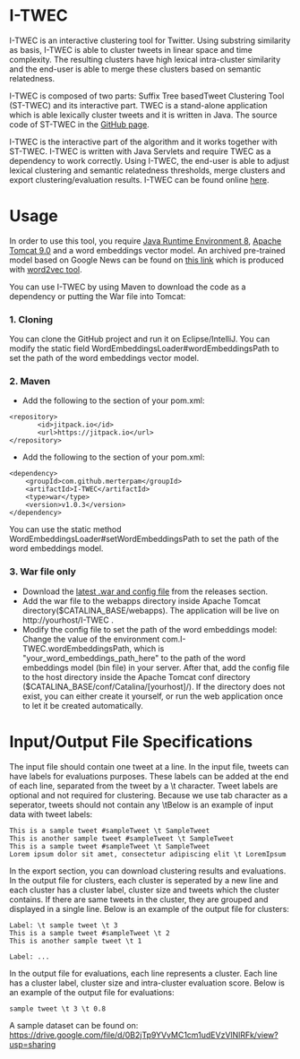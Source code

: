 # I-TWEC

I-TWEC is an interactive clustering tool for Twitter. Using substring similarity as basis, I-TWEC is able to cluster tweets in linear space and time complexity. The resulting clusters have high lexical intra-cluster similarity and the end-user is able to merge these clusters based on semantic relatedness.

I-TWEC is composed of two parts: Suffix Tree basedTweet Clustering Tool (ST-TWEC) and its interactive part. TWEC is a stand-alone application which is able lexically cluster tweets and it is written in Java. The source code of ST-TWEC in the [GitHub page](https://github.com/merterpam/ST-TWEC).

I-TWEC is the interactive part of the algorithm and it works together with ST-TWEC. I-TWEC is written with Java Servlets and require TWEC as a dependency to work correctly. Using I-TWEC, the end-user is able to adjust lexical clustering and semantic relatedness thresholds, merge clusters and export clustering/evaluation results. I-TWEC can be found online [here](http://sky.sabanciuniv.edu:8080/I-TWEC/).

# Usage

In order to use this tool, you require [Java Runtime Environment 8](http://www.oracle.com/technetwork/java/javase), [Apache Tomcat 9.0](https://tomcat.apache.org) and a word embeddings vector model. An archived pre-trained model based on Google News can be found on [this link](https://drive.google.com/file/d/0B7XkCwpI5KDYNlNUTTlSS21pQmM/edit?usp=sharing) which is produced with [word2vec tool]( https://code.google.com/archive/p/word2vec/). 

You can use I-TWEC by using Maven to download the code as a dependency or putting the War file into Tomcat:

### 1. Cloning

You can clone the GitHub project and run it on Eclipse/IntelliJ. You can modify the static field WordEmbeddingsLoader#wordEmbeddingsPath to set the path of the word embeddings vector model.

### 2. Maven

  * Add the following to the <repositories> section of your pom.xml:

```
<repository>
       <id>jitpack.io</id>
       <url>https://jitpack.io</url>
</repository>
```

  * Add the following to the <dependencies> section of your pom.xml:

```
<dependency>
	<groupId>com.github.merterpam</groupId>
	<artifactId>I-TWEC</artifactId>
	<type>war</type>
	<version>v1.0.3</version>
</dependency>
```

You can use the static method WordEmbeddingsLoader#setWordEmbeddingsPath to set the path of the word embeddings model.

### 3. War file only

  * Download the [latest .war and config file](https://github.com/merterpam/I-TWEC/releases) from the releases section.
  * Add the war file to the webapps directory inside Apache Tomcat directory($CATALINA_BASE/webapps). The application will be live on http://yourhost/I-TWEC . 
  * Modify the config file to set the path of the word embeddings model: Change the value of the environment com.I-TWEC.wordEmbeddingsPath, which is "your_word_embeddings_path_here" to the path of the word embeddings model (bin file) in your server. After that, add the config file to the host directory inside the Apache Tomcat conf directory ($CATALINA_BASE/conf/Catalina/[yourhost]/). If the directory does not exist, you can either create it yourself, or run the web application once to let it be created automatically.
  
# Input/Output File Specifications

The input file should contain one tweet at a line. In the input file, tweets can have labels for evaluations purposes. These labels can be added at the end of each line, separated from the tweet by a \t character. Tweet labels are optional and not required for clustering. Because we use tab character as a seperator, tweets should not contain any \tBelow is an example of input data with tweet labels:

```
This is a sample tweet #sampleTweet \t SampleTweet
This is another sample tweet #sampleTweet \t SampleTweet 
This is a sample tweet #sampleTweet \t SampleTweet
Lorem ipsum dolor sit amet, consectetur adipiscing elit \t LoremIpsum
```

In the export section, you can download clustering results and evaluations. In the output file for clusters, each cluster is seperated by a new line and each cluster has a cluster label, cluster size and tweets which the cluster contains. If there are same tweets in the cluster, they are grouped and displayed in a single line. Below is an example of the output file for clusters:

```
Label: \t sample tweet \t 3
This is a sample tweet #sampleTweet \t 2
This is another sample tweet \t 1

Label: ...
```

In the output file for evaluations, each line represents a cluster. Each line has a cluster label, cluster size and intra-cluster evaluation score. Below is an example of the output file for evaluations:

```
sample tweet \t 3 \t 0.8
```

A sample dataset can be found on: https://drive.google.com/file/d/0B2jTp9YVvMC1cm1udEVzVlNlRFk/view?usp=sharing
